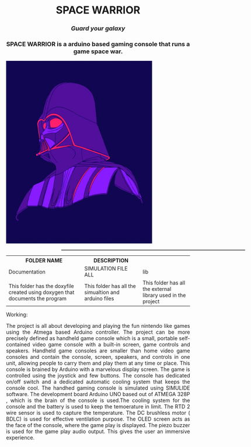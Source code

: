 <h1 align="center"> SPACE WARRIOR </h1>
<i><h3 align = "center"> Guard your galaxy </h3></i>
<h3 align = "center"> SPACE WARRIOR is a arduino based gaming console that runs a game space war.  </h3>

<div style='float:center'>
    <img src='https://github.com/Y-133/M2-EmbSys/blob/2801dd08b966b9d2cf655811155bac894a4c0a77/PROJECT/IMAGES/star.gif' width="400" height="500" alt="STAR WAR"/>
</div>
<div style='float:left'>
    <table border="1" width="44" style="margin-left:30%;float:top;">
     <table>
  <tr>
    <th>FOLDER NAME</th>
    <th>DESCRIPTION</th>
  </tr>
          
  <tr>
    <td>Documentation</td>
    <td>SIMULATION FILE ALL </td>
    <td>lib </td>
  </tr>
  <tr>
    <td>This folder has the doxyfile created using doxygen that documents the program</td>
    <td> This folder has all the simualtion and arduino files </td>
    <td>This folder has all the external library used in the project</td>
  </tr>
</table>
</div>
</> 
    
Working: <br> <p align="justify">
    The project is all about developing and playing the fun nintendo like games using the Atmega based Arduino controller. The project can be more precisely defined as handheld game console which is a small, portable self-contained video game console with a built-in screen, game controls and speakers. Handheld game consoles are smaller than home video game consoles and contain the console, screen, speakers, and controls in one unit, allowing people to carry them and play them at any time or place. This console is brained by Arduino with a marvelous display screen. The game is controlled using the joystick and few buttons. The console has dedicated on/off switch and a dedicated automatic cooling system that keeps the console cool.
    The handhed gaming console is simulated using SIMULIDE software. The development board Arduino UNO based out of ATMEGA 328P , which is the brain of the console is used.The cooling system for the console and the battery is used to keep the temoerature in limit. The RTD 2 wire sensor is used to capture the temperature. The DC brushless motor ( BDLC) is used for effective ventilation purpose. The OLED screen acts as the face of the console, where the game play is displayed. The piezo buzzer is used for the game play audio output. This gives the user an immersive experience. </p>
